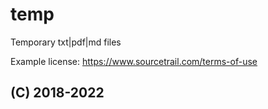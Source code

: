 # temp
Temporary txt|pdf|md files


Example license: https://www.sourcetrail.com/terms-of-use

## (C) 2018-2022

